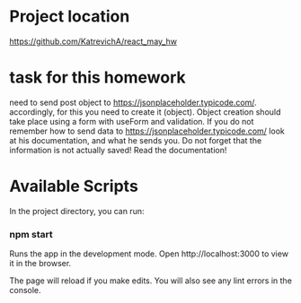 # Project location
https://github.com/KatrevichA/react_may_hw

# task for this homework
need to send post object to https://jsonplaceholder.typicode.com/.
accordingly, for this you need to create it (object).
Object creation should take place using a form with useForm and validation.
If you do not remember how to send data to https://jsonplaceholder.typicode.com/ look at his documentation,
and what he sends you.
Do not forget that the information is not actually saved!
Read the documentation!

# Available Scripts
In the project directory, you can run:

### npm start

Runs the app in the development mode.
Open http://localhost:3000 to view it in the browser.

The page will reload if you make edits.
You will also see any lint errors in the console.


